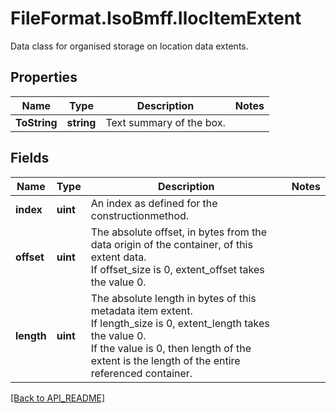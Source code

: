 # FileFormat.IsoBmff.IlocItemExtent

Data class for organised storage on location data extents.

## Properties

Name | Type | Description | Notes
------------ | ------------- | ------------- | -------------
**ToString** | **string** | Text summary of the box. | 

## Fields

Name | Type | Description | Notes
------------ | ------------- | ------------- | -------------
**index** | **uint** | An index as defined for the constructionmethod. | 
**offset** | **uint** | The absolute offset, in bytes from the data origin of the container, of this extent data.<br />If offset_size is 0, extent_offset takes the value 0. | 
**length** | **uint** | The absolute length in bytes of this metadata item extent.<br />If length_size is 0, extent_length takes the value 0.<br />If the value is 0, then length of the extent is the length of the entire referenced container. | 

[[Back to API_README]](API_README.md)
